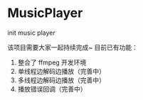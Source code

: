 # MusicPlayer
init music player

该项目需要大家一起持续完成~
目前已有功能：
1. 整合了 ffmpeg 开发环境
2. 单线程边解码边播放（完善中）
3. 多线程边解码边播放（完善中）
4. 播放错误回调（完善中）
